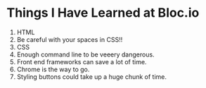 # Things I Have Learned at Bloc.io

1. HTML
1. Be careful with your spaces in CSS!!
1. CSS
1. Enough command line to be veeery dangerous.
1. Front end frameworks can save a lot of time.
1. Chrome is the way to go.
1. Styling buttons could take up a huge chunk of time.
